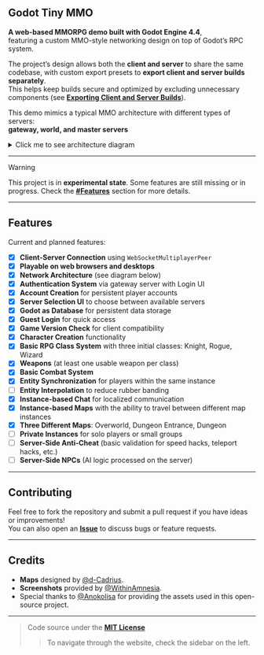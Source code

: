 ## **Godot Tiny MMO**


**A web-based MMORPG demo built with Godot Engine 4.4**,  
featuring a custom MMO-style networking design on top of Godot’s RPC system.


The project’s design allows both the **client and server** to share the same codebase, with custom export presets to **export client and server builds separately**.  
This helps keep builds secure and optimized by excluding unnecessary components (see [**Exporting Client and Server Builds**](pages/export.md)).

This demo mimics a typical MMO architecture with different types of servers:  
**gateway, world, and master servers**

<details>
	<summary>Click me to see architecture diagram</summary>

![Network Architecture Diagram](/assets/arch_diagram.png ':size=70%')).

</details>

---

> [!WARNING]
> This project is in **experimental state**. Some features are still missing or in progress. Check the [**#Features**](#features) section for more details.

---

## **Features**

Current and planned features:

- [X] **Client-Server Connection** using `WebSocketMultiplayerPeer`
- [X] **Playable on web browsers and desktops**
- [X] **Network Architecture** (see diagram below)
- [X] **Authentication System** via gateway server with Login UI
- [X] **Account Creation** for persistent player accounts
- [X] **Server Selection UI** to choose between available servers
- [X] **Godot as Database** for persistent data storage
- [X] **Guest Login** for quick access
- [X] **Game Version Check** for client compatibility
- [X] **Character Creation** functionality
- [X] **Basic RPG Class System** with three initial classes: Knight, Rogue, Wizard
- [x] **Weapons** (at least one usable weapon per class)
- [x] **Basic Combat System**
- [X] **Entity Synchronization** for players within the same instance
- [ ] **Entity Interpolation** to reduce rubber banding
- [X] **Instance-based Chat** for localized communication
- [X] **Instance-based Maps** with the ability to travel between different map instances
- [X] **Three Different Maps**: Overworld, Dungeon Entrance, Dungeon
- [ ] **Private Instances** for solo players or small groups
- [ ] **Server-Side Anti-Cheat** (basic validation for speed hacks, teleport hacks, etc.)
- [ ] **Server-Side NPCs** (AI logic processed on the server)

---

## Contributing

Feel free to fork the repository and submit a pull request if you have ideas or improvements!  
You can also open an [**Issue**](https://github.com/SlayHorizon/godot-tiny-mmo/issues) to discuss bugs or feature requests.

---

## **Credits**

- **Maps** designed by [@d-Cadrius](https://github.com/d-Cadrius).
- **Screenshots** provided by [@WithinAmnesia](https://github.com/WithinAmnesia).
- Special thanks to [@Anokolisa](https://anokolisa.itch.io/dungeon-crawler-pixel-art-asset-pack) for providing the assets used in this open-source project.

---

> Code source under the [**MIT License**](https://github.com/SlayHorizon/godot-tiny-mmo/blob/main/LICENSE)  
>> To navigate through the website, check the sidebar on the left.
